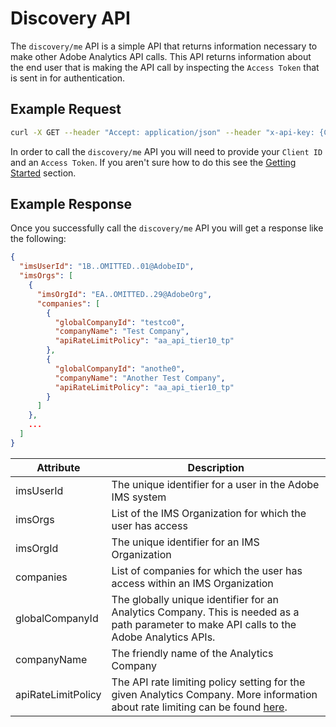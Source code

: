 # Discovery API

The `discovery/me` API is a simple API that returns information necessary to make other Adobe Analytics API calls. This API returns information about the end user that is making the API call by inspecting the `Access Token` that is sent in for authentication. 

## Example Request

```bash
curl -X GET --header "Accept: application/json" --header "x-api-key: {CLIENT_ID}" --header "Authorization: Bearer {ACCESS_TOKEN}" "https://analytics.adobe.io/discovery/me"
```

In order to call the `discovery/me` API you will need to provide your `Client ID` and an `Access Token`. If you aren't sure how to do this see the [Getting Started](https://github.com/AdobeDocs/analytics-2.0-apis#getting-started) section.

## Example Response

Once you successfully call the `discovery/me` API you will get a response like the following:

```json
{
  "imsUserId": "1B..OMITTED..01@AdobeID",
  "imsOrgs": [
    {
      "imsOrgId": "EA..OMITTED..29@AdobeOrg",
      "companies": [
        {
          "globalCompanyId": "testco0",
          "companyName": "Test Company",
          "apiRateLimitPolicy": "aa_api_tier10_tp"
        },
        {
          "globalCompanyId": "anothe0",
          "companyName": "Another Test Company",
          "apiRateLimitPolicy": "aa_api_tier10_tp"
        }
      ]
    },
    ...
  ]
}
```

| Attribute | Description |
|---|-----|
| imsUserId | The unique identifier for a user in the Adobe IMS system |
| imsOrgs | List of the IMS Organization for which the user has access |
| imsOrgId | The unique identifier for an IMS Organization |
| companies | List of companies for which the user has access within an IMS Organization |
| globalCompanyId | The globally unique identifier for an Analytics Company. This is needed as a path parameter to make API calls to the Adobe Analytics APIs. |
| companyName | The friendly name of the Analytics Company |
| apiRateLimitPolicy | The API rate limiting policy setting for the given Analytics Company. More information about rate limiting can be found [here](https://github.com/AdobeDocs/analytics-2.0-apis#rate-limiting). |
